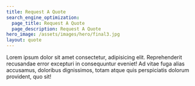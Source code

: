 ```yaml
---
title: Request A Quote
search_engine_optimization:
  page_title: Request A Quote
  page_description: Request A Quote
hero_image: /assets/images/hero/final3.jpg
layout: quote
---
```


Lorem ipsum dolor sit amet consectetur, adipisicing elit. Reprehenderit recusandae error excepturi in consequuntur eveniet! Ad vitae fuga alias accusamus, doloribus dignissimos, totam atque quis perspiciatis dolorum provident, quo sit!


